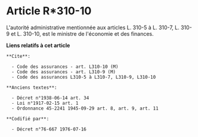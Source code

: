 # Article R*310-10

L'autorité administrative mentionnée aux articles L. 310-5 à L. 310-7, L. 310-9 et L. 310-10, est le ministre de l'économie
et des finances.

**Liens relatifs à cet article**

	**Cite**:

	  - Code des assurances - art. L310-10 (M)
	  - Code des assurances - art. L310-9 (M)
	  - Code des assurances L310-5 à L310-7, L310-9, L310-10

	**Anciens textes**:

	  - Décret n°1938-06-14 art. 34
	  - Loi n°1917-02-15 art. 1
	  - Ordonnance 45-2241 1945-09-29 art. 8, art. 9, art. 11

	**Codifié par**:

	  - Décret n°76-667 1976-07-16
